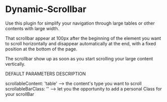 Dynamic-Scrollbar
=================

Use this plugin for simplify your navigation through large tables or other contents with large width.

That scrollbar appear at 100px after the beginning of the element you want to scroll horizontally and disappear automatically at the end, with a fixed position at the bottom of the page.

The scrollbar show up as soon as you start scrolling your large content vertically.

DEFAULT PARAMETERS DESCRIPTION

scrollableContent: 'table' --> the content's type you want to scroll
scrollableBarClass: '' --> let you the opportunity to add a personal Class for your scrollBar



